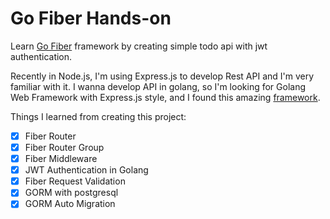 # Go Fiber Hands-on

Learn [Go Fiber](https://gofiber.io/) framework by creating simple todo api with jwt authentication.

Recently in Node.js, I'm using Express.js to develop Rest API and I'm very familiar with it. I wanna develop API in golang, so I'm looking for Golang Web Framework with Express.js style, and I found this amazing [framework](https://gofiber.io/).

Things I learned from creating this project:
- [x] Fiber Router
- [x] Fiber Router Group
- [x] Fiber Middleware
- [x] JWT Authentication in Golang
- [x] Fiber Request Validation
- [x] GORM with postgresql
- [x] GORM Auto Migration
